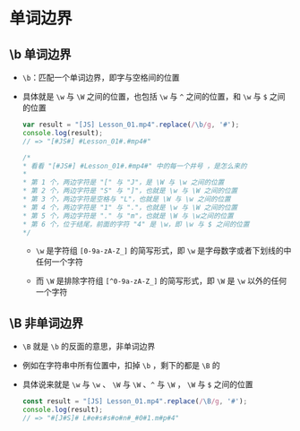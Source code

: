 # 单词边界

## \b 单词边界

  - `\b`：匹配一个单词边界，即字与空格间的位置

  - 具体就是 `\w` 与 `\W` 之间的位置，也包括 `\w` 与 `^` 之间的位置，和 `\w` 与 `$` 之间的位置

    ```javascript
    var result = "[JS] Lesson_01.mp4".replace(/\b/g, '#');
    console.log(result);
    // => "[#JS#] #Lesson_01#.#mp4#"

    /*
    * 看看 "[#JS#] #Lesson_01#.#mp4#" 中的每一个井号 ，是怎么来的
    *
    * 第 1 个，两边字符是 "[" 与 "J"，是 \W 与 \w 之间的位置
    * 第 2 个，两边字符是 "S" 与 "]"，也就是 \w 与 \W 之间的位置
    * 第 3 个，两边字符是空格与 "L"，也就是 \W 与 \w 之间的位置
    * 第 4 个，两边字符是 "1" 与 "."，也就是 \w 与 \W 之间的位置
    * 第 5 个，两边字符是 "." 与 "m"，也就是 \W 与 \w之间的位置
    * 第 6 个，位于结尾，前面的字符 "4" 是 \w，即 \w 与 $ 之间的位置
    */
    ```

      - `\w` 是字符组 `[0-9a-zA-Z_]` 的简写形式，即 `\w` 是字母数字或者下划线的中任何一个字符

      - 而 `\W` 是排除字符组 `[^0-9a-zA-Z_]` 的简写形式，即 `\W` 是 `\w` 以外的任何一个字符

## \B 非单词边界

  - `\B` 就是 `\b` 的反面的意思，非单词边界

  - 例如在字符串中所有位置中，扣掉 `\b` ，剩下的都是 `\B` 的

  - 具体说来就是 `\w` 与 `\w` 、 `\W` 与 `\W` 、`^` 与 `\W` ， `\W` 与 `$` 之间的位置

    ```javascript
    const result = "[JS] Lesson_01.mp4".replace(/\B/g, '#');
    console.log(result);
    // => "#[J#S]# L#e#s#s#o#n#_#0#1.m#p#4"
    ```
